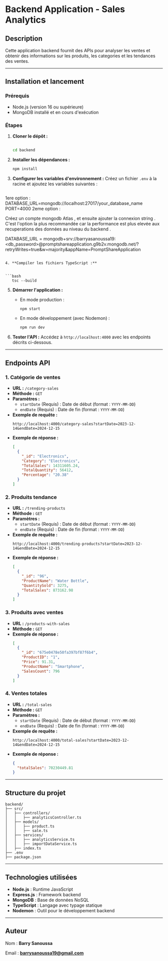 # Backend Application - Sales Analytics

## Description
Cette application backend fournit des APIs pour analyser les ventes et obtenir des informations sur les produits, les categories et les tendances des ventes.

---

## Installation et lancement

### Prérequis
- Node.js (version 16 ou supérieure)
- MongoDB installé et en cours d'exécution

### Étapes

1. **Cloner le dépôt :**
   ```bash
  
   cd backend
   ```

2. **Installer les dépendances :**
   ```bash
   npm install
   ```

3. **Configurer les variables d'environnement :**
   Créez un fichier `.env` à la racine et ajoutez les variables suivantes :
   ```
 1ere option : DATABASE_URL=mongodb://localhost:27017/your_database_name 
   PORT=4000
2eme option : 

Créez un compte mongodb Atlas  , 
et ensuite ajouter la connexion string . 
C'est l'option la plus recommandée car la performance est plus elevée  aux recuperations des 
données au niveau du backend . 
 
DATABASE_URL = mongodb+srv://barryasanoussa19:<db_password>@promptshareapplication.g9b2v.mongodb.net/?retryWrites=true&w=majority&appName=PromptShareApplication
  


   ```

4. **Compiler les fichiers TypeScript :**
   

   ```bash
      tsc --build  
  ```

5. **Démarrer l'application :**
   - En mode production :
     ```bash
     npm start
     ```
   - En mode développement (avec Nodemon) :
     ```bash
     npm run dev
     ```

6. **Tester l'API :**
   Accédez à `http://localhost:4000` avec les endpoints décrits ci-dessous.

---

## Endpoints API

### 1. **Catégorie de ventes**
- **URL :** `/category-sales`
- **Méthode :** `GET`
- **Paramètres :**
  - `startDate` (Requis) : Date de début (format : `YYYY-MM-DD`)
  - `endDate` (Requis) : Date de fin (format : `YYYY-MM-DD`)
- **Exemple de requête :**
  ```
  http://localhost:4000/category-sales?startDate=2023-12-14&endDate=2024-12-15
  ```
- **Exemple de réponse :**
  ```json
  [
    {
      "_id": "Electronics",
      "Category": "Electronics",
      "TotalSales": 14311605.24,
      "TotalQuantity": 56412,
      "Percentage": "20.38"
    }
  ]
  ```

### 2. **Produits tendance**
- **URL :** `/trending-products`
- **Méthode :** `GET`
- **Paramètres :**
  - `startDate` (Requis) : Date de début (format : `YYYY-MM-DD`)
  - `endDate` (Requis) : Date de fin (format : `YYYY-MM-DD`)
- **Exemple de requête :**
  ```
  http://localhost:4000/trending-products?startDate=2023-12-14&endDate=2024-12-15
  ```
- **Exemple de réponse :**
  ```json
  [
    {
      "_id": "96",
      "ProductName": "Water Bottle",
      "QuantitySold": 3275,
      "TotalSales": 873162.98
    }
  ]
  ```

### 3. **Produits avec ventes**
- **URL :** `/products-with-sales`
- **Méthode :** `GET`
- **Exemple de réponse :**
  ```json
  [
    {
      "_id": "675e0478e50fa397bf87f6b4",
      "ProductID": "1",
      "Price": 91.31,
      "ProductName": "Smartphone",
      "SalesCount": 796
    }
  ]
  ```

### 4. **Ventes totales**
- **URL :** `/total-sales`
- **Méthode :** `GET`
- **Paramètres :**
  - `startDate` (Requis) : Date de début (format : `YYYY-MM-DD`)
  - `endDate` (Requis) : Date de fin (format : `YYYY-MM-DD`)
- **Exemple de requête :**
  ```
  http://localhost:4000/total-sales?startDate=2023-12-14&endDate=2024-12-15
  ```
- **Exemple de réponse :**
  ```json
  {
    "totalSales": 70230449.81
  }
  ```

---

## Structure du projet

```plaintext
backend/
├── src/
│   ├── controllers/
│   │   ├── analyticsController.ts
│   ├── models/
│   │   ├── product.ts
│   │   ├── sale.ts
│   ├── services/
│   │   ├── analyticsService.ts
│   │   ├── importDataService.ts
│   ├── index.ts
├── .env
├── package.json
```

---

## Technologies utilisées
- **Node.js** : Runtime JavaScript
- **Express.js** : Framework backend
- **MongoDB** : Base de données NoSQL
- **TypeScript** : Langage avec typage statique
- **Nodemon** : Outil pour le développement backend

---

## Auteur
Nom : **Barry Sanoussa**

Email : **barrysanoussa19@gmail.com**

 
